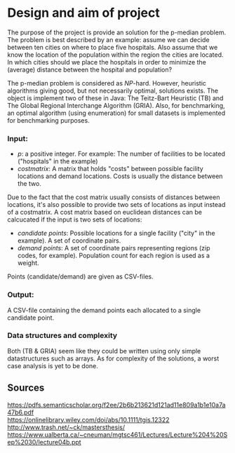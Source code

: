 # Design and aim of project

The purpose of the project is provide an solution for the p-median problem. The problem is best described by an example: assume we can decide between ten cities on where to place five hospitals. Also assume that we know the location of the population within the region the cities are located. In which cities should we place the hospitals in order to minimize the (average) distance between the hospital and population?

The p-median problem is considered as *NP*-hard. However, heuristic algorithms giving good, but not necessarily optimal, solutions exists. The object is implement two of these in Java: The Teitz-Bart Heuristic (TB) and The Global Regional Interchange Algorithm (GRIA). Also, for benchmarking, an optimal algorithm (using enumeration) for small datasets is implemented for benchmarking purposes.

### Input:

* *p*: a positive integer. For example: The number of facilities to be located ("hospitals" in the example)
* *costmatrix*: A matrix that holds "costs" between possible facility locations and demand locations. Costs is usually the distance between the two. 

Due to the fact that the cost matrix usually consists of distances between locations, it's also possible to provide two sets of locations as input instead of a costmatrix. A cost matrix based on euclidean distances can be calcucated if the input is two sets of locations:
* *candidate points*: Possible locations for a single facility ("city" in the example). A set of coordinate pairs.
* *demand points*: A set of coordinate pairs representing regions (zip codes, for example). Population count for each region is used as a weight.

Points (candidate/demand) are given as CSV-files.

### Output: 

A CSV-file containing the demand points each allocated to a single candidate point.

### Data structures and complexity

Both (TB & GRIA) seem like they could be written using only simple datastructures such as arrays. As for complexity of the solutions, a worst case analysis is yet to be done.

## Sources

https://pdfs.semanticscholar.org/f2ee/2b6b213621d121ad11e809a1b1e10a7a47b6.pdf  
https://onlinelibrary.wiley.com/doi/abs/10.1111/tgis.12322  
http://www.trash.net/~ck/mastersthesis/  
https://www.ualberta.ca/~cneuman/mgtsc461/Lectures/Lecture%204%20Sep%2030/lecture04b.ppt  


